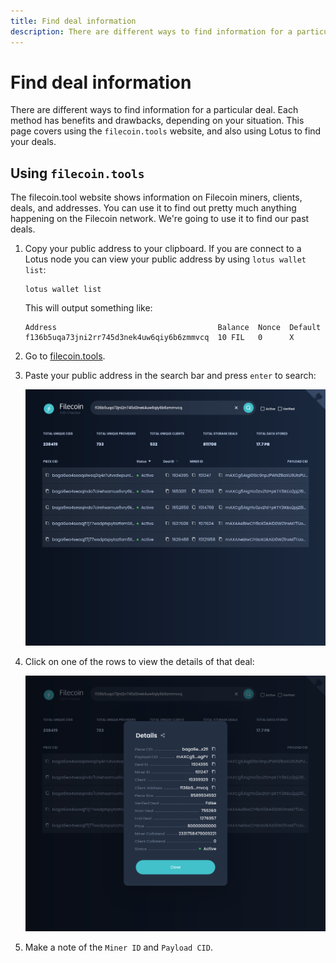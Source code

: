 ```yaml
---
title: Find deal information
description: There are different ways to find information for a particular deal. Each method has benefits and drawbacks, depending on your situation.
---
```


# Find deal information

There are different ways to find information for a particular deal. Each method has benefits and drawbacks, depending on your situation. This page covers using the `filecoin.tools` website, and also using Lotus to find your deals. 

## Using `filecoin.tools`

The filecoin.tool website shows information on Filecoin miners, clients, deals, and addresses. You can use it to find out pretty much anything happening on the Filecoin network. We're going to use it to find our past deals. 

1. Copy your public address to your clipboard. If you are connect to a Lotus node you can view your public address by using `lotus wallet list`:


    ```shell
    lotus wallet list
    ```

    This will output something like:

    ```
    Address                                    Balance  Nonce  Default  
    f136b5uqa73jni2rr745d3nek4uw6qiy6b6zmmvcq  10 FIL   0      X  
    ```

1. Go to [filecoin.tools](https://filecoin.tools).
1. Paste your public address in the search bar and press `enter` to search:

    ![The Filecoin Tools website showing a list of deals from their associated address.](./images/find-deal-information/filecoin-tools-search.png)

1. Click on one of the rows to view the details of that deal:

    ![The Filecoin Tools website showing details of a particular deal.](./images/find-deal-information/filecoin-tools-details.png)

1. Make a note of the `Miner ID` and `Payload CID`.

